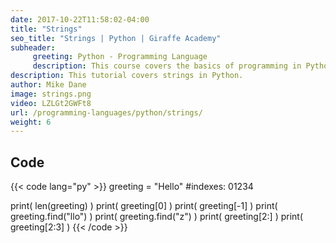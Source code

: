 ```yaml
---
date: 2017-10-22T11:58:02-04:00
title: "Strings"
seo_title: "Strings | Python | Giraffe Academy"
subheader:
     greeting: Python - Programming Language
     description: This course covers the basics of programming in Python. Work your way through the videos and we'll teach you everything you need to know to start your programming journey!
description: This tutorial covers strings in Python.
author: Mike Dane
image: strings.png
video: LZLGt2GWFt8
url: /programming-languages/python/strings/
weight: 6
---
```


## Code

{{< code lang="py" >}}
greeting = "Hello"
#indexes:   01234

print( len(greeting) )
print( greeting[0] )
print( greeting[-1] )
print( greeting.find("llo") )
print( greeting.find("z") )
print( greeting[2:] )
print( greeting[2:3] )
{{< /code >}}